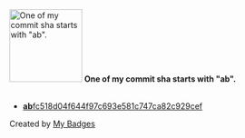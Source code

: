<img src="https://my-badges.github.io/my-badges/ab-commit.png" alt="One of my commit sha starts with &quot;ab&quot;." title="One of my commit sha starts with &quot;ab&quot;." width="128">
<strong>One of my commit sha starts with &quot;ab&quot;.</strong>
<br><br>

- <a href="https://github.com/n3rada/iat-address-locator/commit/abfc518d04f644f97c693e581c747ca82c929cef"><strong>ab</strong>fc518d04f644f97c693e581c747ca82c929cef</a>


Created by <a href="https://github.com/my-badges/my-badges">My Badges</a>